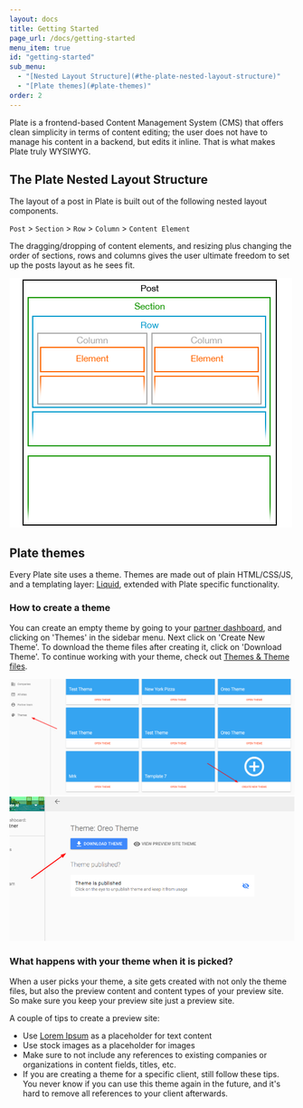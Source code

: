 ```yaml
---
layout: docs
title: Getting Started
page_url: /docs/getting-started
menu_item: true
id: "getting-started"
sub_menu:
  - "[Nested Layout Structure](#the-plate-nested-layout-structure)"
  - "[Plate themes](#plate-themes)"
order: 2
---
```


Plate is a frontend-based Content Management System (CMS) that offers clean simplicity in terms of content editing; the user does not have to manage his content in a backend, but edits it inline. That is what makes Plate truly WYSIWYG.

## The Plate Nested Layout Structure

The layout of a post in Plate is built out of the following nested layout components.

`Post` > `Section` > `Row` > `Column` > `Content Element`

The dragging/dropping of content elements, and resizing plus changing the order of sections, rows and columns gives the user ultimate freedom to set up the posts layout as he sees fit.

![Plate content scheme](/assets/img/getting-started--content-schema.png)

## Plate themes

Every Plate site uses a theme. Themes are made out of plain HTML/CSS/JS, and a templating layer: [Liquid](https://shopify.github.io/liquid/), extended with Plate specific functionality.

### How to create a theme

You can create an empty theme by going to your [partner dashboard](https://www.startwithplate.com/dashboard), and clicking on 'Themes' in the sidebar menu. Next click on 'Create New Theme'. To download the theme files after creating it, click on 'Download Theme'. To continue working with your theme, check out [Themes & Theme files](/docs/theme-files).

<img src="/assets/img/getting-started--themes-1.png" width="600"><img src="/assets/img/getting-started--themes-2.png" width="600">

### What happens with your theme when it is picked?
When a user picks your theme, a site gets created with not only the theme files, but also the preview content and content types of your preview site. So make sure you keep your preview site just a preview site.

A couple of tips to create a preview site:
- Use [Lorem Ipsum](https://lipsum.com/) as a placeholder for text content
- Use stock images as a placeholder for images
- Make sure to not include any references to existing companies or organizations in content fields, titles, etc.
- If you are creating a theme for a specific client, still follow these tips. You never know if you can use this theme again in the future, and it's hard to remove all references to your client afterwards.
